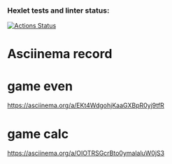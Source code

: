 ### Hexlet tests and linter status:
[![Actions Status](https://github.com/EvilLogitech/python-project-49/workflows/hexlet-check/badge.svg)](https://github.com/EvilLogitech/python-project-49/actions)
# Asciinema record
# game even
https://asciinema.org/a/EKt4WdgohjKaaGXBpR0yj9tfR
# game calc
https://asciinema.org/a/OIOTRSGcrBto0ymalaluW0jS3